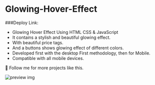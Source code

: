 # Glowing-Hover-Effect

###Deploy Link: 

- Glowing Hover Effect Using HTML CSS & JavaScript
- It contains a stylish and beautiful glowing effect.
- With beautiful price tags.
- And a buttons shows glowing effect of different colors.
- Developed first with the desktop First methodology, then for Mobile.
- Compatible with all mobile devices.

💙 Follow me for more projects like this.

![preview img](/preview.png)

